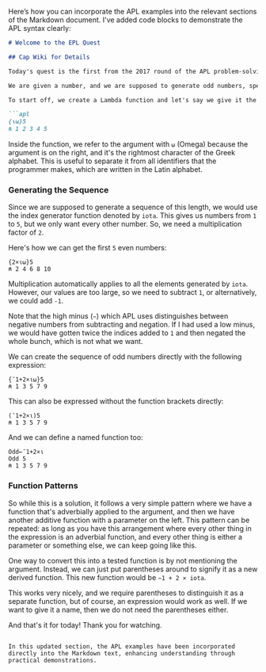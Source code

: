 Here’s how you can incorporate the APL examples into the relevant sections of the Markdown document. I've added code blocks to demonstrate the APL syntax clearly:

```markdown
# Welcome to the EPL Quest

## Cap Wiki for Details

Today's quest is the first from the 2017 round of the APL problem-solving competition. 

We are given a number, and we are supposed to generate odd numbers, specifically that many of them. This is a really simple problem in APL.

To start off, we create a Lambda function and let's say we give it the argument `5`. This goes on the right, similar to how you could have say a minus sign with a `5` on the right. Here’s a basic example of generating the first `5` odd numbers using APL:

```apl
{⍳⍵}5
⍝ 1 2 3 4 5
```

Inside the function, we refer to the argument with `⍵` (Omega) because the argument is on the right, and it's the rightmost character of the Greek alphabet. This is useful to separate it from all identifiers that the programmer makes, which are written in the Latin alphabet.

### Generating the Sequence

Since we are supposed to generate a sequence of this length, we would use the index generator function denoted by `iota`. This gives us numbers from `1` to `5`, but we only want every other number. So, we need a multiplication factor of `2`.

Here's how we can get the first `5` even numbers:

```apl
{2×⍳⍵}5
⍝ 2 4 6 8 10
```

Multiplication automatically applies to all the elements generated by `iota`. However, our values are too large, so we need to subtract `1`, or alternatively, we could add `-1`. 

Note that the high minus (`−`) which APL uses distinguishes between negative numbers from subtracting and negation. If I had used a low minus, we would have gotten twice the indices added to `1` and then negated the whole bunch, which is not what we want.

We can create the sequence of odd numbers directly with the following expression:

```apl
{¯1+2×⍳⍵}5
⍝ 1 3 5 7 9
```

This can also be expressed without the function brackets directly:

```apl
(¯1+2×⍳)5
⍝ 1 3 5 7 9
```

And we can define a named function too:

```apl
Odd←¯1+2×⍳
Odd 5
⍝ 1 3 5 7 9
```

### Function Patterns

So while this is a solution, it follows a very simple pattern where we have a function that's adverbially applied to the argument, and then we have another additive function with a parameter on the left. This pattern can be repeated: as long as you have this arrangement where every other thing in the expression is an adverbial function, and every other thing is either a parameter or something else, we can keep going like this. 

One way to convert this into a tested function is by not mentioning the argument. Instead, we can just put parentheses around to signify it as a new derived function. This new function would be `−1 + 2 × iota`.

This works very nicely, and we require parentheses to distinguish it as a separate function, but of course, an expression would work as well. If we want to give it a name, then we do not need the parentheses either. 

And that's it for today! Thank you for watching.
```

In this updated section, the APL examples have been incorporated directly into the Markdown text, enhancing understanding through practical demonstrations.